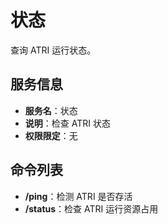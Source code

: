 # 状态
查询 ATRI 运行状态。

## 服务信息
- **服务名**：状态
- **说明**：检查 ATRI 状态
- **权限限定**：无

## 命令列表
- **/ping**：检测 ATRI 是否存活
- **/status**：检查 ATRI 运行资源占用
